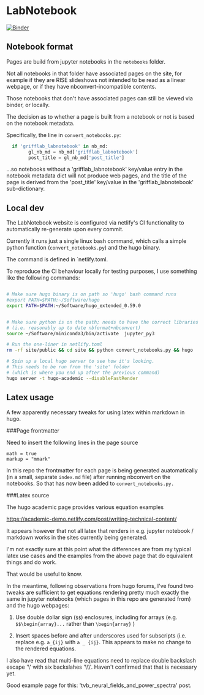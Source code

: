 # LabNotebook

[![Binder](https://mybinder.org/badge.svg)](https://mybinder.org/v2/gh/GriffithsLab/LabNotebook/master)





## Notebook format

Pages are build from jupyter notebooks in the `notebooks` folder. 

Not all notebooks in that folder have associated pages on the site, 
for example if they are RISE slideshows not intended to be read as a linear 
webpage, or if they have nbconvert-incompatible contents. 

Those notebooks that don't have associated pages can still be viewed via binder,
or locally. 

The decision as to whether a page is built from a notebook or not is based on the notebook metadata. 

Specifically, the line in `convert_notebooks.py`:


```python
  if 'grifflab_labnotebook' in nb_md:
        gl_nb_md = nb_md['grifflab_labnotebook']
        post_title = gl_nb_md['post_title'] 
```

...so notebooks without a 'grifflab_labnotebook' key/value entry in the notebook metadata dict will 
not produce web pages, and the title of the page is derived from the 'post_title' key/value in the 
'grifflab_labnotebook' sub-dictionary. 






## Local dev  


The LabNotebook website is configured via netlify's CI functionality to automatically re-generate upon every commit. 

Currently it runs just a single linux bash command, which calls a simple python function (`convert_notebooks.py`) and the hugo binary. 

The command is defined in `netlify.toml. 

To reproduce the CI behaviour locally for testing purposes, I use something like the following commands:


```bash

# Make sure hugo binary is on path so 'hugo' bash command runs
#export PATH=$PATH:~/Software/hugo  
export PATH=$PATH:~/Software/hugo_extended_0.59.0


# Make sure python is on the path; needs to have the correct libraries
# (i.e. reasonably up to date nbformat+nbconvert)
source ~/Software/miniconda3/bin/activate  jupyter_py3  

# Run the one-liner in netlify.toml
rm -rf site/public && cd site && python convert_notebooks.py && hugo  

# Spin up a local hugo server to see how it's looking. 
# This needs to be run from the 'site' folder
# (which is where you end up after the previous command)
hugo server -t hugo-academic --disableFastRender  

```


## Latex usage

A few apparently necessary tweaks for using latex within markdown in hugo. 


###Page frontmatter

Need to insert the following lines in the page source

```
math = true
markup = "mmark"
```

In this repo the frontmatter for each page is being generated auatomatically (in a small, separate `index.md` file) after running nbconvert on the notebooks. So that has now been added to `convert_notebooks.py.`



###Latex source

The hugo academic page provides various equation examples 

https://academic-demo.netlify.com/post/writing-technical-content/


It appears however that not all latex that renders in e.g. jupyter notebook / markdown works in the sites currently being generated. 


I'm not exactly sure at this point what the differences are from my typical latex use cases and the examples from the above page that do equivalent things and do work. 

That would be useful to know. 

In the meantime, following observations from hugo forums, I've found two tweaks are sufficient to get equations rendering pretty much exactly the same in jupyter notebooks (which pages in this repo are generated from) and the hugo webpages:


1. Use double dollar sign (`$$`) enclosures, including for arrays (e.g. `$$\begin{array}...` rather than `\begin{array}` )

2. Insert spaces before and after underscores used for subscripts (i.e. replace e.g. `a_{ij}` with `a _ {ij}`. This appears to make no change to the rendered equations. 


I also have read that multi-line equations need to replace double backslash escape '\\' with six backslahes '\\\\\\'. Haven't confirmed that that is necessary yet. 



Good example page for this: 'tvb_neural_fields_and_power_spectra' post. 




